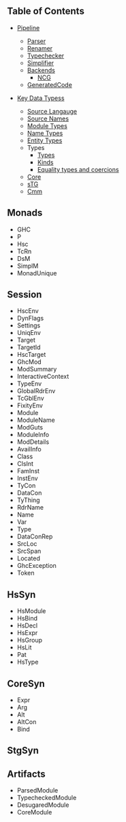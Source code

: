 Table of Contents
--------------

* [Pipeline](HscMain.wiki)
  - [Parser](Parser.wiki)
  - [Renamer](Parser.wiki)
  - [Typechecker](Typechecker.wiki)
  - [Simplifier](Core2CorePipeline.wiki)
  - [Backends](Backends.wiki)
    - [NCG](NCG.wiki)
  - [GeneratedCode](GeneratedCode.wiki)

* [Key Data Typess](KeyDataTypes.wiki)
  - [Source Langauge](HsSynType.wiki)
  - [Source Names](RdrNameType.wiki)
  - [Module Types](ModueTypes.wiki)
  - [Name Types](NameType.wiki)
  - [Entity Types](EntityTypes.wiki)
  - Types
    - [Types](TypeType.wiki)
    - [Kinds](Kinds.wiki)
    - [Equality types and coercions](FC.wiki)
  - [Core](CoreSynType.wiki)
  - [sTG](StgSynType.wiki)
  - [Cmm](CmmType.wiki)

Monads
------

* GHC
* P
* Hsc
* TcRn
* DsM
* SimplM
* MonadUnique

Session
---------

* HscEnv
* DynFlags
* Settings
* UniqEnv
* Target
* TargetId
* HscTarget
* GhcMod
* ModSummary
* InteractiveContext
* TypeEnv
* GlobalRdrEnv
* TcGblEnv
* FixityEnv
* Module
* ModuleName
* ModGuts
* ModuleInfo
* ModDetails
* AvailInfo
* Class
* ClsInt
* FamInst
* InstEnv
* TyCon
* DataCon
* TyThing
* RdrName
* Name
* Var
* Type
* DataConRep
* SrcLoc
* SrcSpan
* Located
* GhcException
* Token

HsSyn
--------

- HsModule
- HsBind
- HsDecl
- HsExpr
- HsGroup
- HsLit
- Pat
- HsType

CoreSyn
--------

- Expr
- Arg
- Alt
- AltCon
- Bind

StgSyn
--------

Artifacts
----------

* ParsedModule
* TypecheckedModule
* DesugaredModule
* CoreModule
